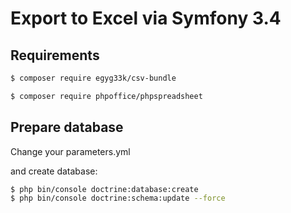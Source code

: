 Export to Excel via Symfony 3.4
======


Requirements
------------
``` bash
$ composer require egyg33k/csv-bundle

```
``` bash
$ composer require phpoffice/phpspreadsheet

```

Prepare database
----------------
Change your parameters.yml 

and create database:

``` bash
$ php bin/console doctrine:database:create
$ php bin/console doctrine:schema:update --force

```